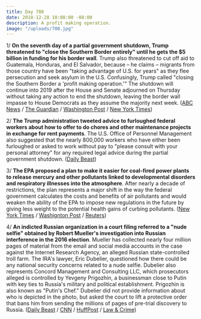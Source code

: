 ```yaml
---
title: Day 708
date: 2018-12-28 10:08:00 -08:00
description: A profit making operation.
image: "/uploads/708.jpg"
---
```


1/ **On the seventh day of a partial government shutdown, Trump threatened to "close the Southern Border entirely" until he gets the $5 billion in funding for his border wall**. Trump also threatened to cut off aid to Guatemala, Honduras, and El Salvador, because – he claims – migrants from those country have been "taking advantage of U.S. for years" as they flee persecution and seek asylum in the U.S. Confusingly, Trump called "closing the Southern Border a 'profit making operation.'" The shutdown will continue into 2019 after the House and Senate adjourned on Thursday without taking any action to end the shutdown, leaving the border wall impasse to House Democrats as they assume the majority next week. ([ABC News](https://abcnews.go.com/Politics/president-trump-threatens-close-southern-border-democrats-fund/story?id=60048020) / [The Guardian](https://www.theguardian.com/us-news/2018/dec/28/trump-mexico-border-wall-democrats-fund-shutdown) / [Washington Post](https://www.washingtonpost.com/politics/trump-threatens-to-shut-down-southern-border-as-government-funding-stalemate-drags-on/2018/12/28/e32f56f0-0aa1-11e9-88e3-989a3e456820_story.html) / [New York Times](https://www.nytimes.com/2018/12/27/us/politics/government-shutdown-trump-democrats.html))

2/ **The Trump administration tweeted advice to furloughed federal workers about how to offer to do chores and other maintenance projects in exchange for rent payments**. The U.S. Office of Personnel Management also suggested that the nearly 800,000 workers who have either been furloughed or asked to work without pay to "please consult with your personal attorney" for any required legal advice during the partial government shutdown. ([Daily Beast](https://www.thedailybeast.com/trump-administration-suggests-furloughed-workers-do-chores-for-landlords-to-help-pay-rent))

3/ **The EPA proposed a plan to make it easier for coal-fired power plants to release mercury and other pollutants linked to developmental disorders and respiratory illnesses into the atmosphere**. After nearly a decade of restrictions, the plan represents a major shift in the way the federal government calculates the costs and benefits of air pollutants and would weaken the ability of the EPA to impose new regulations in the future by giving less weight to the potential health gains of curbing pollutants. ([New York Times](https://www.nytimes.com/2018/12/28/climate/mercury-coal-pollution-regulations.html) / [Washignton Post](https://www.washingtonpost.com/energy-environment/2018/12/28/epa-make-it-harder-tighten-mercury-rules-future/) / [Reuters](https://www.nytimes.com/2018/12/28/climate/mercury-coal-pollution-regulations.html))

4/ **An indicted Russian organization in a court filing referred to a "nude selfie" obtained by Robert Mueller's investigation into Russian interference in the 2016 election**. Mueller has collected nearly four million pages of material from the email and social media accounts in the case against the Internet Research Agency, an alleged Russian state-controlled troll farm. The IRA's lawyer, Eric Dubelier, questioned how there could be any national security concerns related to a nude selfie. Dubelier also represents Concord Management and Consulting LLC, which prosecutors alleged is controlled by Yevgeny Prigozhin, a businessman close to Putin with key ties to Russia's military and political establishment. Prigozhin is also known as "Putin's Chef." Dubelier did not provide information about who is depicted in the photo, but asked the court to lift a protective order that bans him from sending the millions of pages of pre-trial discovery to Russia. ([Daily Beast](https://www.thedailybeast.com/special-counsel-robert-mueller-seized-russian-trolls-nude-selfies) / [CNN](https://www.cnn.com/2018/12/28/politics/mueller-russian-troll-farm-case-selfie/index.html) / [HuffPost](https://www.huffingtonpost.com/entry/nude-selfie-russian-organization-robert-mueller-investigation_us_5c256ad9e4b08aaf7a8edcaf) / [Law & Crime](https://lawandcrime.com/high-profile/accused-russian-troll-farm-casually-mentions-mueller-collected-a-nude-selfie/))
